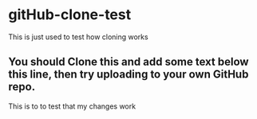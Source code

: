 # gitHub-clone-test
This is just used to test how cloning works

## You should Clone this and add some text below this line, then try uploading to your own GitHub repo.
This is to to test that my changes work